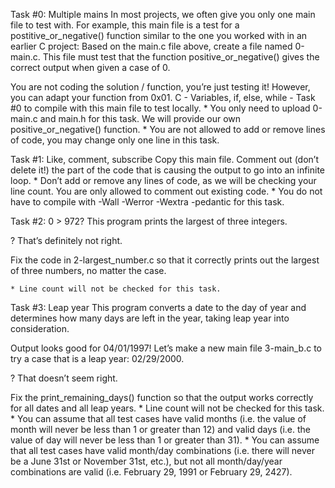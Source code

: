 Task #0: Multiple mains
In most projects, we often give you only one main file to test with. For example, this main file is a test for a postitive_or_negative() function similar to the one you worked with in an earlier C project:
Based on the main.c file above, create a file named 0-main.c. This file must test that the function positive_or_negative() gives the correct output when given a case of 0.

You are not coding the solution / function, you’re just testing it! However, you can adapt your function from 0x01. C - Variables, if, else, while - Task #0 to compile with this main file to test locally.
	* You only need to upload 0-main.c and main.h for this task. We will provide our own positive_or_negative() function.
	* You are not allowed to add or remove lines of code, you may change only one line in this task.

Task #1: Like, comment, subscribe
Copy this main file. Comment out (don’t delete it!) the part of the code that is causing the output to go into an infinite loop.
	* Don’t add or remove any lines of code, as we will be checking your line count. You are only allowed to comment out existing code.
	* You do not have to compile with -Wall -Werror -Wextra -pedantic for this task.

Task #2: 0 > 972?
This program prints the largest of three integers.

? That’s definitely not right.

Fix the code in 2-largest_number.c so that it correctly prints out the largest of three numbers, no matter the case.

	* Line count will not be checked for this task.

Task #3: Leap year
This program converts a date to the day of year and determines how many days are left in the year, taking leap year into consideration.

Output looks good for 04/01/1997! Let’s make a new main file 3-main_b.c to try a case that is a leap year: 02/29/2000.

? That doesn’t seem right.

Fix the print_remaining_days() function so that the output works correctly for all dates and all leap years.
	* Line count will not be checked for this task.
	* You can assume that all test cases have valid months (i.e. the value of month will never be less than 1 or greater than 12) and valid days
	(i.e. the value of day will never be less than 1 or greater than 31).
	* You can assume that all test cases have valid month/day combinations (i.e. there will never be a June 31st or November 31st, etc.),
	but not all month/day/year combinations are valid (i.e. February 29, 1991 or February 29, 2427).
